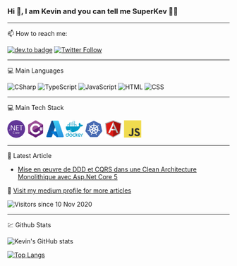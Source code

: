### Hi 👋, I am Kevin and you can tell me SuperKev 👨‍💻

---
📫 How to reach me:

[![dev.to badge](https://img.shields.io/badge/-KevinEnan-%230177B5?style=flat&logo=linkedin)](https://www.linkedin.com/in/kevin-enan-8b6034102/)
[<img alt="Twitter Follow" src="https://img.shields.io/twitter/follow/Kevin_Enan?style=social">](https://twitter.com/Kevin_Enan)

---
💻 Main Languages

![CSharp](https://img.shields.io/badge/-CSharp-fff?&logo=c-sharp&logoColor=blue)
![TypeScript](https://img.shields.io/badge/-TypeScript-fff?&logo=TypeScript&logoColor=007ACC)
![JavaScript](https://img.shields.io/badge/-JavaScript-fff?&logo=JavaScript&logoColor=ddc508)
![HTML](https://img.shields.io/badge/-HTML-fff?&logo=HTML5)
![CSS](https://img.shields.io/badge/-CSS-fff?&logo=CSS3&logoColor=blue)

---
💻 Main Tech Stack

<img src="https://github.com/devicons/devicon/blob/master/icons/dotnetcore/dotnetcore-original.svg" alt="dotnet logo" width="40" height="40" /> <img src="https://github.com/devicons/devicon/blob/master/icons/csharp/csharp-original.svg" alt="csharp logo" width="40" height="40" /> <img src="https://github.com/devicons/devicon/blob/master/icons/azure/azure-original.svg" alt="JavaScript logo" width="40" height="40" /> <img src="https://github.com/devicons/devicon/blob/master/icons/docker/docker-plain-wordmark.svg" alt="csharp logo" width="40" height="40" /> <img src="https://github.com/devicons/devicon/blob/master/icons/kubernetes/kubernetes-plain.svg" alt="k8s logo" width="40" height="40" /> <img src="https://github.com/devicons/devicon/blob/master/icons/angularjs/angularjs-original.svg" alt="angular logo" width="40" height="40" /> <img src="https://github.com/devicons/devicon/blob/master/icons/javascript/javascript-original.svg" alt="JavaScript logo" width="40" height="40" /> 

---
📖 Latest Article

<!-- BLOG-POST-LIST:START -->
- [Mise en œuvre de DDD et CQRS dans une Clean Architecture Monolithique avec Asp.Net Core 5](https://medium.com/@kevinenan/mise-en-%C5%93uvre-de-ddd-et-cqrs-dans-une-clean-architecture-monolithique-avec-asp-net-core-5-80559cc04dfc)

🔗 [Visit my medium profile for more articles](https://medium.com/@kevinenan)

![Visitors since 10 Nov 2020](http://estruyf-github.azurewebsites.net/api/VisitorHit?user=kevinenan&repo=kevinenan&countColor=%237B1E7A)

---
💹 Github Stats

![Kevin's GitHub stats](https://github-readme-stats.vercel.app/api?username=kevinenan&show_icons=true&theme=radical)

[![Top Langs](https://github-readme-stats.vercel.app/api/top-langs/?username=kevinenan&theme=radical)](https://github.com/anuraghazra/github-readme-stats)

<!--
**kevinenan/kevinenan** is a ✨ _special_ ✨ repository because its `README.md` (this file) appears on your GitHub profile.

Here are some ideas to get you started:

- 🔭 I’m currently working on ...
- 🌱 I’m currently learning ...
- 👯 I’m looking to collaborate on ...
- 🤔 I’m looking for help with ...
- 💬 Ask me about ...
- 📫 How to reach me: ...
- 😄 Pronouns: ...
- ⚡ Fun fact: ...
-->
